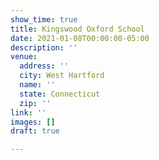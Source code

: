 ```yaml
---
show_time: true
title: Kingswood Oxford School
date: 2021-01-08T00:00:00-05:00
description: ''
venue:
  address: ''
  city: West Hartford
  name: ''
  state: Connecticut
  zip: ''
link: ''
images: []
draft: true

---
```

